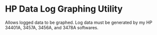 # HP Data Log Graphing Utility
 Allows logged data to be graphed. Log data must be generated by my HP 34401A, 3457A, 3456A, and 3478A softwares.
